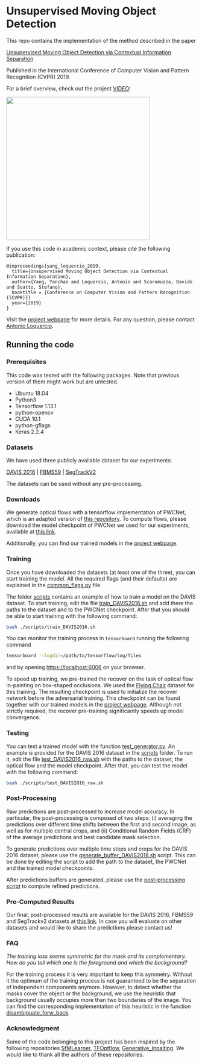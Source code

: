 # Unsupervised Moving Object Detection

This repo contains the implementation of the method described in the paper

[Unsupervised Moving Object Detection via Contextual Information Separation](https://arxiv.org/pdf/1901.03360.pdf)

Published in the International Conference of Computer Vision and Pattern Recognition (CVPR) 2019.

For a brief overview, check out the project [VIDEO](https://youtu.be/01vClielQBw)!

<img src='doc/detect_hawk.gif' width=380>

If you use this code in academic context, please cite the following publication:

```
@inproceedings{yang_loquercio_2019,
  title={Unsupervised Moving Object Detection via Contextual Information Separation},
  author={Yang, Yanchao and Loquercio, Antonio and Scaramuzza, Davide and Soatto, Stefano},
  booktitle = {Conference on Computer Vision and Pattern Recognition {(CVPR)}}
  year={2019}
}
```

Visit the [project webpage](http://rpg.ifi.uzh.ch/unsupervised_detection.html) for more details. For any question, please contact [Antonio Loquercio](https://antonilo.github.io/contact/).

## Running the code

### Prerequisites

This code was tested with the following packages. Note that previous version of them might work but are untested.

* Ubuntu 18.04
* Python3
* Tensorflow 1.13.1
* python-opencv
* CUDA 10.1
* python-gflags
* Keras 2.2.4

### Datasets

We have used three publicly available dataset for our experiments:

[DAVIS 2016](https://davischallenge.org/davis2016/browse.html) | [FBMS59](https://lmb.informatik.uni-freiburg.de/resources/datasets/) | [SegTrackV2](https://web.engr.oregonstate.edu/~lif/SegTrack2/dataset.html)

The datasets can be used without any pre-processing.

### Downloads

We generate optical flows with a tensorflow implementation of PWCNet, which is an adapted version of [this repository](https://github.com/philferriere/tfoptflow).
To compute flows, please download the model checkpoint of PWCNet we used for our experiments, available at [this link](https://drive.google.com/open?id=1gtGx_6MjUQC5lZpl6-Ia718Y_0pvcYou).

Additionally, you can find our trained models in the [project webpage](http://rpg.ifi.uzh.ch/unsupervised_detection.html).

### Training

Once you have downloaded the datasets (at least one of the three), you can start training the model.
All the required flags (and their defaults) are explained in the [common\_flags.py](./common_flags.py) file.

The folder [scripts](./scripts) contains an example of how to train a model on the DAVIS dataset.
To start training, edit the file [train\_DAVIS2016.sh](./scripts/train_DAVIS2016.sh) and add there the paths to the dataset and to the PWCNet checkpoint. After that you should be able to start training with the following command:
```bash
bash ./scripts/train_DAVIS2016.sh
```

You can monitor the training process in `tensorboard` running the following command
```bash
tensorboard --logdir=/path/to/tensorflow/log/files
```
and by opening [https://localhost:6006](https://localhost:6006) on your browser.

To speed up training, we pre-trained the recover on the task of optical flow in-painting on box-shaped occlusions.
We used the [Flying Chair](https://lmb.informatik.uni-freiburg.de/resources/datasets/FlyingChairs.en.html) dataset for this training.
The resulting checkpoint is used to initialize the recover network before the adversarial training.
This checkpoint can be found together with our trained models in the [project webpage](http://rpg.ifi.uzh.ch/unsupervised_detection.html).
Although not strictly required, the recover pre-training significantly speeds up model convergence.

### Testing

You can test a trained model with the function [test\_generator.py](./test_generator.py).
An example is provided for the DAVIS 2016 dataset in the [scripts](./scripts) folder.
To run it, edit the file [test\_DAVIS2016\_raw.sh](./scripts/test_DAVIS2016_raw.sh) with the paths to the dataset, the optical flow and the model checkpoint. After that, you can test the model with the following command:
```bash
bash ./scripts/test_DAVIS2016_raw.sh
```

### Post-Processing

Raw predictions are post-processed to increase model accuracy. In particular, the post-processing is composed of two steps: (i) averaging the predictions over different time shifts between the first and second image, as well as for multiple central crops, and (ii) Conditional Random Fields (CRF) of the average predictions and best candidate mask selection. 

To generate predictions over multiple time steps and crops for the DAVIS 2016 dataset, please use the [generate\_buffer\_DAVIS2016.sh](./scripts/generate_buffer_DAVIS2016.sh) script. This can be done by editing the script to add the path to the dataset, the PWCNet and the trained model checkpoints. 

After predictions buffers are generated, please use the [post-processing script](./post_processing/post_processing.py) to compute refined predictions.

### Pre-Computed Results

Our final, post-processed results are available for the DAVIS 2016, FBMS59 and SegTrackv2 datasets at [this link](http://rpg.ifi.uzh.ch/data/detection_results.zip). In case you will evaluate on other datasets and would like to share the predictions please contact us!

### FAQ

_The training loss seems symmetric for the mask and its complementary. How do you tell which one is the foreground and which the background?_

For the training process it is very important to keep this symmetry. Without it the optimum of the training process is not guaranteed to be the separation of independent components anymore. However, to detect whether the masks cover the object or the background, we use the heuristic that background usually occupies more than two boundaries of the image. You can find the corresponding implementation of this heuristic in the function [disambiguate_forw_back](models/utils/general_utils.py#L100).


### Acknowledgment

Some of the code belonging to this project has been inspired by the following repositories [SfMLearner](https://github.com/tinghuiz/SfMLearner), [TFOptflow](https://github.com/philferriere/tfoptflow), [Generative_Inpaiting](https://github.com/JiahuiYu/generative_inpainting). We would like to thank all the authors of these repositories.
